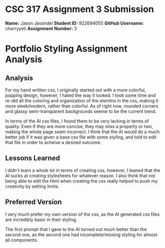 # CSC 317 Assignment 3 Submission

**Name:** Jason Javandel
**Student ID:** 922694055
**GitHub Username:** cherryyeti
**Assignment Number:** 3

# Portfolio Styling Assignment Analysis

## Analysis
For my hand written css, I originally started out with a more colorful, popping design, however, I hated the way it looked. I took some time and re-did all the coloring and organization of the elemtns in the css, making it more sleek/modern, rather than colorful. As of right now, rounded corners and glassy semi-transparent backgrounds seeme to be the current trend.

In terms of the AI css files, I found them to be very lacking in terms of quality. Even if they are more concise, they may miss a property or two, making the whole page seem incorrect. I think that the AI would do a much better job if it was given a base css file with some styling, and told to edit that file in order to acheive a desired outcome.


## Lessons Learned
I didn't learn a whole lot in terms of creating css, however, I leaned that the AI sucks at creating stylesheets for whatever reason. I also think that not being able to edit the html when creating the css really helped to push my creativity by setting limits.

## Preferred Version
I very much prefer my own version of the css, as the AI generated css files are incredibly basic in their styling.

The first prompt that I gave to the AI turned out much better than the second one, as the second one had incomplete/missing styling for almost all components.

